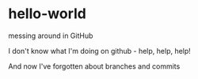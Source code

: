 # hello-world
messing around in GitHub

I don't know what I'm doing on github - help, help, help! 

And now I've forgotten about branches and commits
